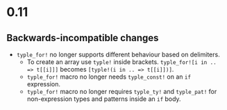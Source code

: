 # 0.11
## Backwards-incompatible changes
- `typle_for!` no longer supports different behaviour based on delimiters.
    - To create an array use `typle!` inside brackets.
    `typle_for![i in .. => t[[i]]]` becomes `[typle!(i in .. => t[[i]])]`.
    - `typle_for!` macro no longer needs `typle_const!` on an `if` expression.
    - `typle_for!` macro no longer requires `typle_ty!` and `typle_pat!` for
non-expression types and patterns inside an `if` body.
